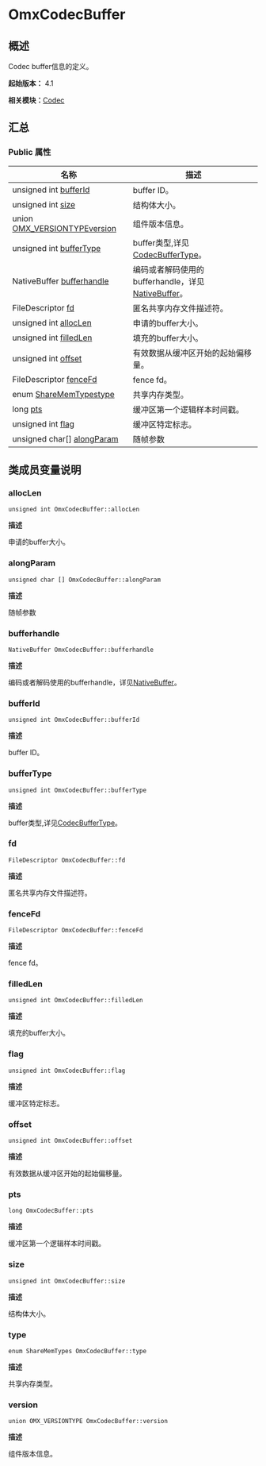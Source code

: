 # OmxCodecBuffer


## 概述

Codec buffer信息的定义。

**起始版本：** 4.1

**相关模块：**[Codec](_codec_v20.md)


## 汇总


### Public 属性

| 名称 | 描述 | 
| -------- | -------- |
| unsigned int [bufferId](#bufferid) | buffer ID。  | 
| unsigned int [size](#size) | 结构体大小。  | 
| union [OMX_VERSIONTYPE](union_o_m_x___v_e_r_s_i_o_n_t_y_p_e_v20.md)[version](#version) | 组件版本信息。  | 
| unsigned int [bufferType](#buffertype) | buffer类型,详见[CodecBufferType](_codec_v20.md#codecbuffertype)。  | 
| NativeBuffer  [bufferhandle](#bufferhandle) | 编码或者解码使用的bufferhandle，详见[NativeBuffer](../../../../application-dev/reference/apis-image-kit/_image___native_module.md#oh_nativebuffer)。  | 
| FileDescriptor [fd](#fd) | 匿名共享内存文件描述符。  | 
| unsigned int [allocLen](#alloclen) | 申请的buffer大小。  | 
| unsigned int [filledLen](#filledlen) | 填充的buffer大小。  | 
| unsigned int [offset](#offset) | 有效数据从缓冲区开始的起始偏移量。  | 
| FileDescriptor [fenceFd](#fencefd) | fence fd。  | 
| enum [ShareMemTypes](_codec_v20.md#sharememtypes)[type](#type) | 共享内存类型。  | 
| long [pts](#pts) | 缓冲区第一个逻辑样本时间戳。  | 
| unsigned int [flag](#flag) | 缓冲区特定标志。  | 
| unsigned char[] [alongParam](#alongparam) | 随帧参数  | 


## 类成员变量说明


### allocLen

```
unsigned int OmxCodecBuffer::allocLen
```
**描述**

申请的buffer大小。


### alongParam

```
unsigned char [] OmxCodecBuffer::alongParam
```
**描述**

随帧参数


### bufferhandle

```
NativeBuffer OmxCodecBuffer::bufferhandle
```
**描述**

编码或者解码使用的bufferhandle，详见[NativeBuffer](https://gitee.com/openharmony-sig/interface_native_header/blob/master/zh-cn/native_sdk/multimedia/media_foundation/native_avbuffer.h)。


### bufferId

```
unsigned int OmxCodecBuffer::bufferId
```

**描述**

buffer ID。


### bufferType

```
unsigned int OmxCodecBuffer::bufferType
```
**描述**

buffer类型,详见[CodecBufferType](_codec_v20.md#codecbuffertype)。


### fd

```
FileDescriptor OmxCodecBuffer::fd
```
**描述**

匿名共享内存文件描述符。


### fenceFd

```
FileDescriptor OmxCodecBuffer::fenceFd
```
**描述**

fence fd。


### filledLen

```
unsigned int OmxCodecBuffer::filledLen
```
**描述**

填充的buffer大小。


### flag

```
unsigned int OmxCodecBuffer::flag
```
**描述**

缓冲区特定标志。


### offset

```
unsigned int OmxCodecBuffer::offset
```
**描述**

有效数据从缓冲区开始的起始偏移量。


### pts

```
long OmxCodecBuffer::pts
```
**描述**

缓冲区第一个逻辑样本时间戳。


### size

```
unsigned int OmxCodecBuffer::size
```
**描述**

结构体大小。


### type

```
enum ShareMemTypes OmxCodecBuffer::type
```
**描述**

共享内存类型。


### version

```
union OMX_VERSIONTYPE OmxCodecBuffer::version
```
**描述**

组件版本信息。
